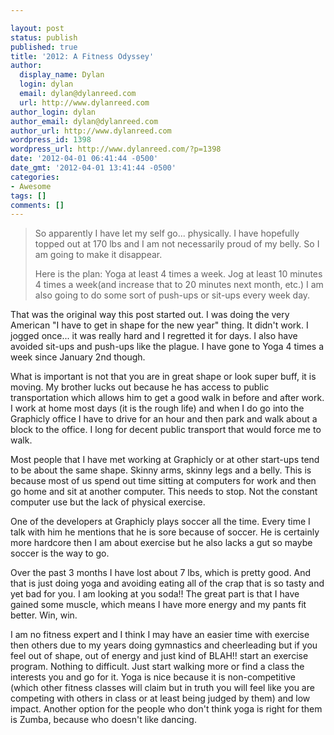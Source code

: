 ```yaml
---

layout: post
status: publish
published: true
title: '2012: A Fitness Odyssey'
author:
  display_name: Dylan
  login: dylan
  email: dylan@dylanreed.com
  url: http://www.dylanreed.com
author_login: dylan
author_email: dylan@dylanreed.com
author_url: http://www.dylanreed.com
wordpress_id: 1398
wordpress_url: http://www.dylanreed.com/?p=1398
date: '2012-04-01 06:41:44 -0500'
date_gmt: '2012-04-01 13:41:44 -0500'
categories:
- Awesome
tags: []
comments: []
---
```


> So apparently I have let my self go... physically. I have hopefully topped out at 170 lbs and I am not necessarily proud of my belly. So I am going to make it disappear.
> 
> Here is the plan: Yoga at least 4 times a week. Jog at least 10 minutes 4 times a week(and increase that to 20 minutes next month, etc.) I am also going to do some sort of push-ups or sit-ups every week day.

  
That was the original way this post started out. I was doing the very American "I have to get in shape for the new year" thing. It didn't work. I jogged once... it was really hard and I regretted it for days. I also have avoided sit-ups and push-ups like the plague. I have gone to Yoga 4 times a week since January 2nd though.

What is important is not that you are in great shape or look super buff, it is moving. My brother lucks out because he has access to public transportation which allows him to get a good walk in before and after work. I work at home most days (it is the rough life) and when I do go into the Graphicly office I have to drive for an hour and then park and walk about a block to the office. I long for decent public transport that would force me to walk.

Most people that I have met working at Graphicly or at other start-ups tend to be about the same shape. Skinny arms, skinny legs and a belly. This is because most of us spend out time sitting at computers for work and then go home and sit at another computer. This needs to stop. Not the constant computer use but the lack of physical exercise.

One of the developers at Graphicly plays soccer all the time. Every time I talk with him he mentions that he is sore because of soccer. He is certainly more hardcore then I am about exercise but he also lacks a gut so maybe soccer is the way to go.

Over the past 3 months I have lost about 7 lbs, which is pretty good. And that is just doing yoga and avoiding eating all of the crap that is so tasty and yet bad for you. I am looking at you soda!! The great part is that I have gained some muscle, which means I have more energy and my pants fit better. Win, win.

I am no fitness expert and I think I may have an easier time with exercise then others due to my years doing gymnastics and cheerleading but if you feel out of shape, out of energy and just kind of BLAH!! start an exercise program. Nothing to difficult. Just start walking more or find a class the interests you and go for it. Yoga is nice because it is non-competitive (which other fitness classes will claim but in truth you will feel like you are competing with others in class or at least being judged by them) and low impact. Another option for the people who don't think yoga is right for them is Zumba, because who doesn't like dancing.

 
